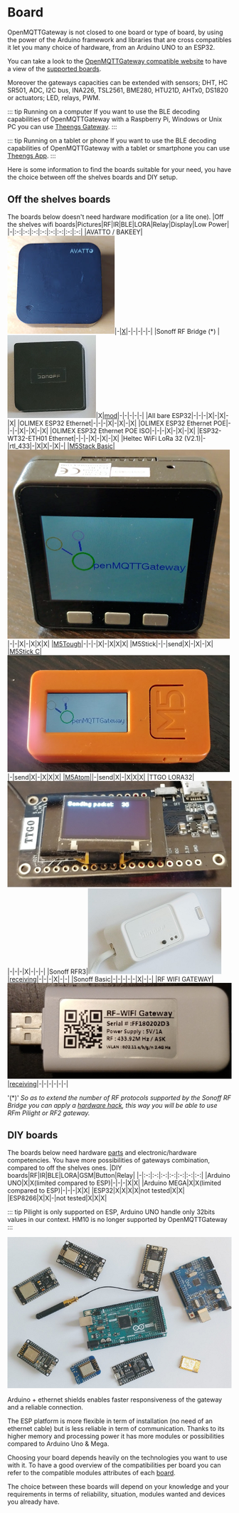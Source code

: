 # Board
OpenMQTTGateway is not closed to one board or type of board, by using the power of the Arduino framework and libraries that are cross compatibles it let you many choice of hardware, from an Arduino UNO to an ESP32.

You can take a look to the [OpenMQTTGateway compatible website](https://compatible.openmqttgateway.com) to have a view of the [supported boards](https://compatible.openmqttgateway.com/index.php/boards/).

Moreover the gateways capacities can be extended with sensors; DHT, HC SR501, ADC, I2C bus, INA226, TSL2561, BME280, HTU21D, AHTx0, DS1820
or actuators; LED, relays, PWM.

::: tip Running on a computer
If you want to use the BLE decoding capabilities of OpenMQTTGateway with a Raspberry Pi, Windows or Unix PC you can use [Theengs Gateway](https://gateway.theengs.io/).
:::

::: tip Running on a tablet or phone
If you want to use the BLE decoding capabilities of OpenMQTTGateway with a tablet or smartphone you can use [Theengs App](https://app.theengs.io/).
:::

Here is some information to find the boards suitable for your need, you have the choice between off the shelves boards and DIY setup.

## Off the shelves boards
The boards below doesn't need hardware modification (or a lite one).
|Off the shelves wifi boards|Pictures|RF|IR|BLE|LORA|Relay|Display|Low Power|
|-|:-:|:-:|:-:|:-:|:-:|:-:|:-:|:-:|
|AVATTO / BAKEEY|![](../img/OpenMQTTGateway_boards_avatto_s06.png)|-|[X](https://1technophile.blogspot.com/2020/07/avatto-s06-ir-gateway-compatible-with.html)|-|-|-|-|-|
|Sonoff RF Bridge (*) |![](../img/OpenMQTTGateway_boards_sonoff_rfbridge.png)|X|[mod](https://1technophile.blogspot.com/2018/02/adding-infrared-emitter-to-sonoff-rf.html)|-|-|-|-|-|
|All bare ESP32|-|-|-|X|-|X|-|X|
|OLIMEX ESP32 Ethernet|-|-|-|X|-|X|-|X|
|OLIMEX ESP32 Ethernet POE|-|-|-|X|-|X|-|X|
|OLIMEX ESP32 Ethernet POE ISO|-|-|-|X|-|X|-|X|
|ESP32-WT32-ETH01 Ethernet|-|-|-|X|-|X|-|X|
|Heltec WiFi LoRa 32 (V2.1)|-|rtl_433|-|X|X|-|X|-|
|[M5Stack Basic](M5)|![](../img/OpenMQTTgateway_M5_Stack_Board_Display_Text.png)|-|-|X|-|X|X|X|
|[M5Tough](M5)|-|-|-|X|-|X|X|X|
|M5Stick|-|-|send|X|-|X|-|X|
|[M5Stick C](M5)|![](../img/OpenMQTTgateway_M5_StickC_Board_Display_Text.png)|-|send|X|-|X|X|X|
|[M5Atom](M5)||-|send|X|-|X|X|X|
|TTGO LORA32|![](../img/OpenMQTTGateway_TTGO32_LORA_Send.jpg)|-|-|-|X|-|-|-|
|Sonoff RFR3|![](../img/OpenMQTTGateway_boards_sonoff_rfr3.png)|[receiving](https://1technophile.blogspot.com/2019/08/new-sonoff-rfr3-as-433tomqtt-gateway.html)|-|-|-|X|-|-|
|Sonoff Basic|-|-|-|-|-|X|-|-|
|RF WIFI GATEWAY|![](../img/OpenMQTTGateway_board_wifi_rf_gateway.png)|[receiving](https://1technophile.blogspot.com/2019/09/hack-of-rf-wifi-gateway-usb-stick.html)|-|-|-|-|-|-|

'(*)' *So as to extend the number of RF protocols supported by the Sonoff RF Bridge you can apply a [hardware hack](https://1technophile.blogspot.com/2019/04/sonoff-rf-bridge-pilight-or-how-to.html), this way you will be able to use RFm Pilight or RF2 gateway.*

## DIY boards
The boards below need hardware [parts](parts.md) and electronic/hardware competencies. You have more possibilities of gateways combination, compared to off the shelves ones.
|DIY boards|RF|IR|BLE|LORA|GSM|Button|Relay|
|-|:-:|:-:|:-:|:-:|:-:|:-:|:-:|
|Arduino UNO|X|X(limited compared to ESP)|-|-|-|X|X|
|Arduino MEGA|X|X(limited compared to ESP)|-|-|-|X|X|
|ESP32|X|X|X|X|not tested|X|X|
|ESP8266|X|X|-|not tested|X|X|X|

::: tip
Pilight is only supported on ESP, Arduino UNO handle only 32bits values in our context.
HM10 is no longer supported by OpenMQTTGateway
:::

![boards](../img/OpenMQTTGateway_boards.png)

Arduino + ethernet shields enables faster responsiveness of the gateway and a reliable connection. 

The ESP platform is more flexible in term of installation (no need of an ethernet cable) but is less reliable in term of communication. Thanks to its higher memory and processing power it has more modules or possibilities compared to Arduino Uno & Mega.

Choosing your board depends heavily on the technologies you want to use with it.
To have a good overview of the compatibilities per board you can refer to the compatible modules attributes of each [board](https://compatible.openmqttgateway.com/index.php/boards/).

The choice between these boards will depend on your knowledge and your requirements in terms of reliability, situation, modules wanted and devices you already have.



